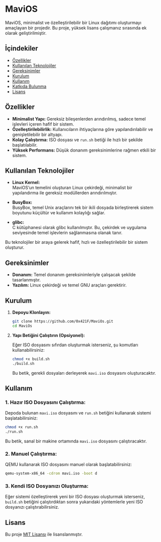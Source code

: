 # MaviOS

MaviOS, minimalist ve özelleştirilebilir bir Linux dağıtımı oluşturmayı amaçlayan bir projedir. Bu proje, yüksek lisans çalışmanız sırasında ek olarak geliştirilmiştir.

## İçindekiler

- [Özellikler](#özellikler)
- [Kullanılan Teknolojiler](#kullanılan-teknolojiler)
- [Gereksinimler](#gereksinimler)
- [Kurulum](#kurulum)
- [Kullanım](#kullanım)
- [Katkıda Bulunma](#katkıda-bulunma)
- [Lisans](#lisans)

## Özellikler

- **Minimalist Yapı:** Gereksiz bileşenlerden arındırılmış, sadece temel işlevleri içeren hafif bir sistem.
- **Özelleştirilebilirlik:** Kullanıcıların ihtiyaçlarına göre yapılandırılabilir ve genişletilebilir bir altyapı.
- **Kolay Çalıştırma:** ISO dosyası ve `run.sh` betiği ile hızlı bir şekilde başlatılabilir.
- **Yüksek Performans:** Düşük donanım gereksinimlerine rağmen etkili bir sistem.

## Kullanılan Teknolojiler

- **Linux Kernel:**  
  MaviOS’un temelini oluşturan Linux çekirdeği, minimalist bir yapılandırma ile gereksiz modüllerden arındırılmıştır.

- **BusyBox:**  
  BusyBox, temel Unix araçlarını tek bir ikili dosyada birleştirerek sistem boyutunu küçültür ve kullanım kolaylığı sağlar.

- **glibc:**  
  C kütüphanesi olarak glibc kullanılmıştır. Bu, çekirdek ve uygulama seviyesinde temel işlevlerin sağlanmasına olanak tanır.

Bu teknolojiler bir araya gelerek hafif, hızlı ve özelleştirilebilir bir sistem oluşturur.

## Gereksinimler

- **Donanım:** Temel donanım gereksinimleriyle çalışacak şekilde tasarlanmıştır.
- **Yazılım:** Linux çekirdeği ve temel GNU araçları gerektirir.

## Kurulum

1. **Depoyu Klonlayın:**

   ```bash
   git clone https://github.com/0x421F/MaviOs.git
   cd MaviOs
   ```

2. **Yapı Betiğini Çalıştırın (Opsiyonel):**

   Eğer ISO dosyasını sıfırdan oluşturmak isterseniz, şu komutları kullanabilirsiniz:

   ```bash
   chmod +x build.sh
   ./build.sh
   ```

   Bu betik, gerekli dosyaları derleyerek `mavi.iso` dosyasını oluşturacaktır.

## Kullanım

### 1. **Hazır ISO Dosyasını Çalıştırma:**

Depoda bulunan `mavi.iso` dosyasını ve `run.sh` betiğini kullanarak sistemi başlatabilirsiniz:

```bash
chmod +x run.sh
./run.sh
```

Bu betik, sanal bir makine ortamında `mavi.iso` dosyasını çalıştıracaktır.

### 2. **Manuel Çalıştırma:**

QEMU kullanarak ISO dosyasını manuel olarak başlatabilirsiniz:

```bash
qemu-system-x86_64 -cdrom mavi.iso -boot d
```

### 3. **Kendi ISO Dosyanızı Oluşturma:**

Eğer sistemi özelleştirerek yeni bir ISO dosyası oluşturmak isterseniz, `build.sh` betiğini çalıştırdıktan sonra yukarıdaki yöntemlerle yeni ISO dosyanızı çalıştırabilirsiniz.

## Lisans

Bu proje [MIT Lisansı](LICENSE) ile lisanslanmıştır.
